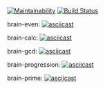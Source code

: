 [![Maintainability](https://api.codeclimate.com/v1/badges/b6bd03d104b32d0ffd99/maintainability)](https://codeclimate.com/github/AnnaMaetz/frontend-project-lvl1/maintainability)
[![Build Status](https://travis-ci.org/AnnaMaetz/frontend-project-lvl1.svg?branch=master)](https://travis-ci.org/AnnaMaetz/frontend-project-lvl1)

brain-even:
[![asciicast](https://asciinema.org/a/KeveAWkPxDskO3xBA6PcSte0E.png)](https://asciinema.org/a/KeveAWkPxDskO3xBA6PcSte0E)

brain-calc:
[![asciicast](https://asciinema.org/a/mme2JhN95RGYSIzMmlricEdrB.png)](https://asciinema.org/a/mme2JhN95RGYSIzMmlricEdrB)

brain-gcd:
[![asciicast](https://asciinema.org/a/e6lvQgLo1hp0JvirGp3HLhiJX.png)](https://asciinema.org/a/e6lvQgLo1hp0JvirGp3HLhiJX)

brain-progression:
[![asciicast](https://asciinema.org/a/xs2BSJjbHED8SqrYDJO8Qx7Pb.png)](https://asciinema.org/a/xs2BSJjbHED8SqrYDJO8Qx7Pb)

brain-prime:
[![asciicast](https://asciinema.org/a/OALsnuvNHoUJ44SfBFtDNWzPV.png)](https://asciinema.org/a/OALsnuvNHoUJ44SfBFtDNWzPV)
